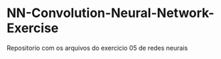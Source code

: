 # NN-Convolution-Neural-Network-Exercise
Repositorio com os arquivos do exercicio 05 de redes neurais
